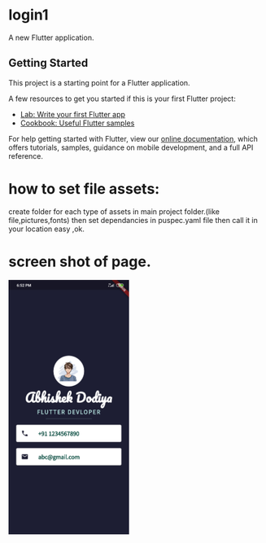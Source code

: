 # login1

A new Flutter application.

## Getting Started

This project is a starting point for a Flutter application.

A few resources to get you started if this is your first Flutter project:

- [Lab: Write your first Flutter app](https://flutter.dev/docs/get-started/codelab)
- [Cookbook: Useful Flutter samples](https://flutter.dev/docs/cookbook)

For help getting started with Flutter, view our
[online documentation](https://flutter.dev/docs), which offers tutorials,
samples, guidance on mobile development, and a full API reference.

# how to set file assets:
create folder for each type of assets in  main project folder.(like file,pictures,fonts)
then set dependancies in puspec.yaml file 
then call it in your location easy ,ok.

# screen shot of page.

<img src="images/Screenshot.jpg" height="500" weidth="200">
